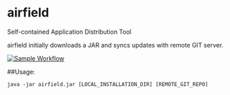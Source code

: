 # airfield
Self-contained Application Distribution Tool

airfield initially downloads a JAR and syncs updates with remote GIT server.

[![Sample Workflow](https://i.ytimg.com/vi/mEMzM8B1E74/mqdefault.jpg)](https://www.youtube.com/embed/mEMzM8B1E74?rel=0)

##Usage:
```
java -jar airfield.jar [LOCAL_INSTALLATION_DIR] [REMOTE_GIT_REPO]
```
